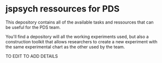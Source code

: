 # jspsych ressources for PDS

This depository contains all of the available tasks and ressources that can be useful for the PDS team.

You'll find a depository will all the working experiments used, but also a construction toolkit that allows researchers to create a new experiment with the same experimental chart as the other used by the team.

TO EDIT TO ADD DETAILS


